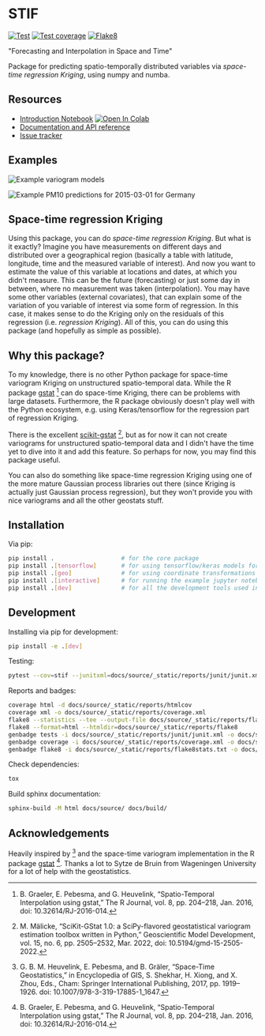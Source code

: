 # STIF

[![Test](https://johannes.kopton.org/stif/_static/tests-badge.svg)](https://johannes.kopton.org/stif/_static/reports/junit/report.html)
[![Test coverage](https://johannes.kopton.org/stif/_static/coverage-badge.svg)](https://johannes.kopton.org/stif/_static/reports/htmlcov/index.html)
[![Flake8](https://johannes.kopton.org/stif/_static/flake8-badge.svg)](https://johannes.kopton.org/stif/_static/reports/flake8)

"Forecasting and Interpolation in Space and Time"

Package for predicting spatio-temporally distributed variables via *space-time regression Kriging*, using numpy and numba.

## Resources

* [Introduction Notebook](https://github.com/johanneskopton/stif/blob/main/docs/introduction.ipynb) <a target="_blank" href="https://colab.research.google.com/github/johanneskopton/stif/blob/main/docs/introduction.ipynb"><img src="https://colab.research.google.com/assets/colab-badge.svg" alt="Open In Colab"/></a>
* [Documentation and API reference](https://johannes.kopton.org/stif)
* [Issue tracker](https://github.com/johanneskopton/stif/issues)

## Examples

![Example variogram models](https://raw.githubusercontent.com/johanneskopton/stif/main/docs/source/_static/demo_variogram.png)

![Example PM10 predictions for 2015-03-01 for Germany](https://raw.githubusercontent.com/johanneskopton/stif/main/docs/source/_static/demo_map.png)

## Space-time regression Kriging
Using this package, you can do _space-time regression Kriging_. But what is it exactly? Imagine you have measurements on different days and distributed over a geographical region (basically a table with latitude, longitude, time and the measured variable of interest). And now you want to estimate the value of this variable at locations and dates, at which you didn't measure. This can be the future (forecasting) or just some day in between, where no measurement was taken (interpolation). You may have some other variables (external covariates), that can explain some of the variation of you variable of interest via some form of regression. In this case, it makes sense to do the Kriging only on the residuals of this regression (i.e. *regression Kriging*). All of this, you can do using this package (and hopefully as simple as possible).


## Why this package?
To my knowledge, there is no other Python package for space-time variogram Kriging on unstructured spatio-temporal data. While the R package [gstat](http://r-spatial.github.io/gstat/) [^1] can do space-time Kriging, there can be problems with large datasets. Furthermore, the R package obviously doesn't play well with the Python ecosystem, e.g. using Keras/tensorflow for the regression part of regression Kriging.

There is the excellent [scikit-gstat](https://github.com/mmaelicke/scikit-gstat) [^2], but as for now it can not create variograms for unstructured spatio-temporal data and I didn't have the time yet to dive into it and add this feature. So perhaps for now, you may find this package useful.

You can also do something like space-time regression Kriging using one of the more mature Gaussian process libraries out there (since Kriging is actually just Gaussian process regression), but they won't provide you with nice variograms and all the other geostats stuff.

<!--
<center><img src="https://raw.githubusercontent.com/johanneskopton/stif/main/docs/source/_static/demo1.gif" alt="Example: PM10 values in Germany" width="500"/></center>
-->
## Installation

Via pip:

```sh
pip install .                   # for the core package
pip install .[tensorflow]       # for using tensorflow/keras models for covariate regression
pip install .[geo]              # for using coordinate transformations and geo I/O
pip install .[interactive]      # for running the example jupyter notebooks
pip install .[dev]              # for all the development tools used in this project
```

## Development

Installing via pip for development:

```sh
pip install -e .[dev]
```

Testing:

```sh
pytest --cov=stif --junitxml=docs/source/_static/reports/junit/junit.xml --html=docs/source/_static/reports/junit/report.html
```

Reports and badges:
```sh
coverage html -d docs/source/_static/reports/htmlcov
coverage xml -o docs/source/_static/reports/coverage.xml
flake8 --statistics --tee --output-file docs/source/_static/reports/flake8stats.txt
flake8 --format=html --htmldir=docs/source/_static/reports/flake8
genbadge tests -i docs/source/_static/reports/junit/junit.xml -o docs/source/_static/tests-badge.svg
genbadge coverage -i docs/source/_static/reports/coverage.xml -o docs/source/_static/coverage-badge.svg
genbadge flake8 -i docs/source/_static/reports/flake8stats.txt -o docs/source/_static/flake8-badge.svg
```

Check dependencies:
```sh
tox
```

Build sphinx documentation:
```sh
sphinx-build -M html docs/source/ docs/build/
```

## Acknowledgements
Heavily inspired by [^3] and the space-time variogram implementation in the R package [gstat](http://r-spatial.github.io/gstat/) [^1]. Thanks a lot to Sytze de Bruin from Wageningen University for a lot of help with the geostatistics.

[^1]: B. Graeler, E. Pebesma, and G. Heuvelink, “Spatio-Temporal Interpolation using gstat,” The R Journal, vol. 8, pp. 204–218, Jan. 2016, doi: 10.32614/RJ-2016-014.

[^2]: M. Mälicke, “SciKit-GStat 1.0: a SciPy-flavored geostatistical variogram estimation toolbox written in Python,” Geoscientific Model Development, vol. 15, no. 6, pp. 2505–2532, Mar. 2022, doi: 10.5194/gmd-15-2505-2022.

[^3]: G. B. M. Heuvelink, E. Pebesma, and B. Gräler, “Space-Time Geostatistics,” in Encyclopedia of GIS, S. Shekhar, H. Xiong, and X. Zhou, Eds., Cham: Springer International Publishing, 2017, pp. 1919–1926. doi: 10.1007/978-3-319-17885-1_1647.

